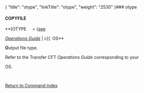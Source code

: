 {
    "title": "otype",
    "linkTitle": "otype",
    "weight": "2530"
}### <span id="otype"></span>otype

#### COPYFILE

**\[OTYPE     = {<u>see
*Operations Guide*</u> | c}\]  OS**

**O**utput file type.

Refer to the Transfer CFT *Operations Guide* corresponding to your
OS.

 

[Return to Command index](../../)
